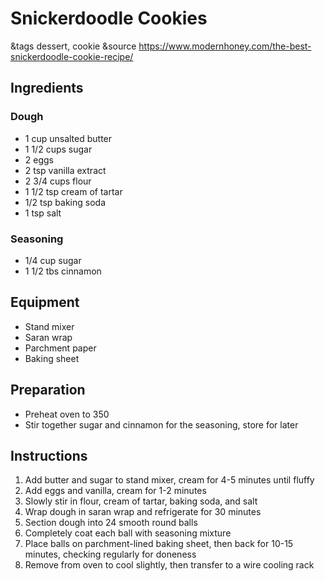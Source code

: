# Snickerdoodle Cookies

&tags dessert, cookie
&source https://www.modernhoney.com/the-best-snickerdoodle-cookie-recipe/

## Ingredients

### Dough

- 1 cup unsalted butter
- 1 1/2 cups sugar
- 2 eggs
- 2 tsp vanilla extract
- 2 3/4 cups flour
- 1 1/2 tsp cream of tartar
- 1/2 tsp baking soda
- 1 tsp salt

### Seasoning

- 1/4 cup sugar
- 1 1/2 tbs cinnamon

## Equipment

- Stand mixer
- Saran wrap
- Parchment paper
- Baking sheet

## Preparation

- Preheat oven to 350
- Stir together sugar and cinnamon for the seasoning, store for later

## Instructions

1. Add butter and sugar to stand mixer, cream for 4-5 minutes until fluffy
1. Add eggs and vanilla, cream for 1-2 minutes
1. Slowly stir in flour, cream of tartar, baking soda, and salt
1. Wrap dough in saran wrap and refrigerate for 30 minutes
1. Section dough into 24 smooth round balls
1. Completely coat each ball with seasoning mixture
1. Place balls on parchment-lined baking sheet, then back for 10-15 minutes, checking regularly for doneness
1. Remove from oven to cool slightly, then transfer to a wire cooling rack